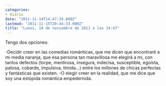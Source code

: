 ```yaml
---
categories:
- diario
date: "2011-11-14T14:47:39.000Z"
lastmod: "2011-11-15T20:44:33.000Z"
title: "Lunes, 14 de noviembre de 2011 a las 14:47"
---
```


Tengo dos opciones:

-Decidir creer en las comedias románticas, que me dicen que encontraré a mi media naranja, que esa persona tan maravillosa me elegirá a mi, con tantos defectos (torpe, mentirosa, insegura, indecisa, susceptible, egoí­sta, patosa, cobarde, impulsiva, tí­mida...) entre los millones de chicas perfectas y fantásticas que existen.
-O elegir creer en la realidad, que me dice que soy una estúpida romántica empedernida.